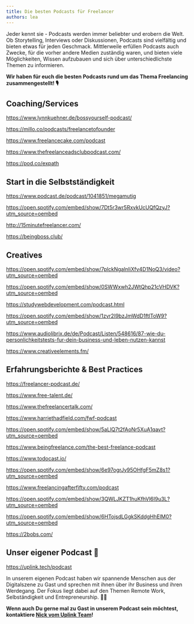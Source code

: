 ```yaml
---
title: Die besten Podcasts für Freelancer
authors: lea
---
```


Jeder kennt sie - Podcasts werden immer beliebter und erobern die Welt. Ob Storytelling, Interviews oder Diskussionen, Podcasts sind vielfältig und bieten etwas für jeden Geschmack. Mittlerweile erfüllen Podcasts auch Zwecke, für die vorher andere Medien zuständig waren, und bieten viele Möglichkeiten, Wissen aufzubauen und sich über unterschiedlichste Themen zu informieren.   
  
**Wir haben für euch die besten Podcasts rund um das Thema Freelancing zusammengestellt! 🎙️**

## Coaching/Services

<emb>https://www.lynnkuehner.de/bossyourself-podcast/</emb>

<emb>https://millo.co/podcasts/freelancetofounder</emb>

<emb>https://www.freelancecake.com/podcast</emb>

<emb>https://www.thefreelanceadsclubpodcast.com/</emb>

<emb>https://pod.co/expath</emb>

## Start in die Selbstständigkeit

<emb>https://www.podcast.de/podcast/1041851/megamutig</emb>

<emb>https://open.spotify.com/embed/show/7Dt5r3wr5RxvkUcUQfQzyJ?utm_source=oembed</emb>

<emb>http://15minutefreelancer.com/</emb>

<emb>https://beingboss.club/</emb>

## Creatives

<emb>https://open.spotify.com/embed/show/7plckNgalnIiXfv4D1NoQ3/video?utm_source=oembed</emb>

<emb>https://open.spotify.com/embed/show/0SWWxwh2JWtQhp21cVHDVK?utm_source=oembed</emb>

<emb>https://studywebdevelopment.com/podcast.html</emb>

<emb>https://open.spotify.com/embed/show/1zvr2I9bzJmWdD1ftlToW9?utm_source=oembed</emb>

<emb>https://www.audiolibrix.de/de/Podcast/Listen/548616/87-wie-du-personlichkeitstests-fur-dein-business-und-leben-nutzen-kannst</emb>

<emb>https://www.creativeelements.fm/</emb>

## Erfahrungsberichte & Best Practices

<emb>https://freelancer-podcast.de/</emb>

<emb>https://www.free-talent.de/</emb>

<emb>https://www.thefreelancertalk.com/</emb>

<emb>https://www.harriethadfield.com/fwf-podcast</emb>

<emb>https://open.spotify.com/embed/show/5aLlQ7t2fAoNr5XuA1qavt?utm_source=oembed</emb>

<emb>https://www.beingfreelance.com/the-best-freelance-podcast</emb>

<emb>https://www.todocast.io/</emb>

<emb>https://open.spotify.com/embed/show/6e97ogrJy95OHfgF5mZ8s1?utm_source=oembed</emb>

<emb>https://www.freelancingafterfifty.com/podcast</emb>

<emb>https://open.spotify.com/embed/show/3QWLJKZT1huKfhVl6I9u3L?utm_source=oembed</emb>

<emb>https://open.spotify.com/embed/show/6HTojsdLGgkSKddgHhElM0?utm_source=oembed</emb>

<emb>https://2bobs.com/</emb>

## Unser eigener Podcast 🧡

<emb>https://uplink.tech/podcast</emb>

In unserem eigenen Podcast haben wir spannende Menschen aus der Digitalszene zu Gast und sprechen mit ihnen über ihr Business und ihren Werdegang. Der Fokus liegt dabei auf den Themen Remote Work, Selbständigkeit und Entrepreneurship. 👩‍💻  
  
**Wenn auch Du gerne mal zu Gast in unserem Podcast sein möchtest, kontaktiere [Nick vom Uplink Team](mailto:nick@uplink.tech)!**
